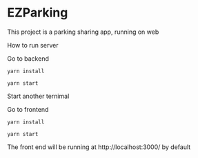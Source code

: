 # EZParking
This project is a parking sharing app, running on web

How to run server

Go to backend

```
yarn install
```
```
yarn start
```

Start another ternimal

Go to frontend

```
yarn install
```
```
yarn start
```

The front end will be running at http://localhost:3000/ by default
